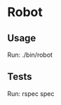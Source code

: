 Robot
=============

Usage
-------------

Run:
    ./bin/robot

Tests
-------------

Run:
    rspec spec

